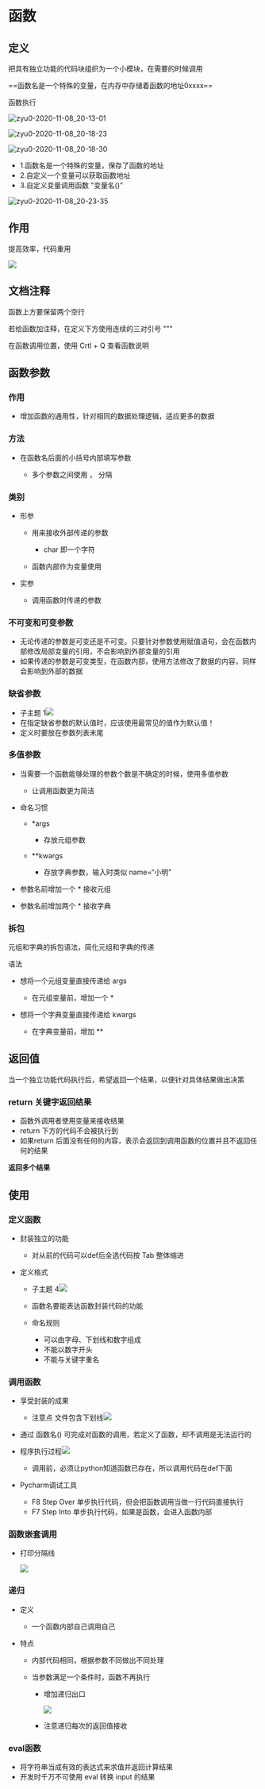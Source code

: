 # 函数

## 定义

把具有独立功能的代码块组织为一个小模块，在需要的时候调用

==函数名是一个特殊的变量，在内存中存储着函数的地址0xxxx==

函数执行

![zyu0-2020-11-08_20-13-01](assets/zyu0-2020-11-08_20-13-01.png)

![zyu0-2020-11-08_20-18-23](assets/zyu0-2020-11-08_20-18-23.png)

![zyu0-2020-11-08_20-18-30](assets/zyu0-2020-11-08_20-18-30.png)

- 1.函数名是一个特殊的变量，保存了函数的地址
- 2.自定义一个变量可以获取函数地址
- 3.自定义变量调用函数 "变量名()"

![zyu0-2020-11-08_20-23-35](assets/zyu0-2020-11-08_20-23-35.png)



## 作用

提高效率，代码重用

![](assets/f450b1eba914acf3d79ec2a33eaebe99ca71e4a55aef322d4d9ec9260d113945.png)

## 文档注释

函数上方要保留两个空行

若给函数加注释，在定义下方使用连续的三对引号  """

在函数调用位置，使用 Crtl + Q 查看函数说明



## 函数参数

### 作用

- 增加函数的通用性，针对相同的数据处理逻辑，适应更多的数据

### 方法

- 在函数名后面的小括号内部填写参数

	- 多个参数之间使用 ， 分隔

### 类别

- 形参

	- 用来接收外部传递的参数

		- char 即一个字符

	- 函数内部作为变量使用

- 实参

	- 调用函数时传递的参数

### 不可变和可变参数

- 无论传递的参数是可变还是不可变。只要针对参数使用赋值语句，会在函数内部修改局部变量的引用，不会影响到外部变量的引用
- 如果传递的参数是可变类型，在函数内部，使用方法修改了数据的内容，同样会影响到外部的数据



### 缺省参数

- 子主题 1![](assets/ebda5d17bca35d9d065d938ff0cc5726f0c181afce833a19f1a424f300b62951.png)
- 在指定缺省参数的默认值时，应该使用最常见的值作为默认值！
- 定义时要放在参数列表末尾



### 多值参数

- 当需要一个函数能够处理的参数个数是不确定的时候，使用多值参数

	- 让调用函数更为简洁
- 命名习惯

  - *args

  	- 存放元组参数

  - **kwargs
    - 存放字典参数，输入时类似 name=“小明”
- 参数名前增加一个 *  接收元组
- 参数名前增加两个 *  接收字典

### 拆包

 元组和字典的拆包语法，简化元组和字典的传递

语法

- 想将一个元组变量直接传递给 args

	- 在元组变量前，增加一个 *

- 想将一个字典变量直接传递给 kwargs

	- 在字典变量前，增加 **
















## 返回值

当一个独立功能代码执行后，希望返回一个结果，以便针对具体结果做出决策

### return 关键字返回结果

- 函数外调用者使用变量来接收结果
- return 下方的代码不会被执行到
- 如果return 后面没有任何的内容，表示会返回到调用函数的位置并且不返回任何的结果

**返回多个结果**



## 使用

### 定义函数

- 封装独立的功能

	- 对从前的代码可以def后全选代码按 Tab 整体缩进

- 定义格式

	- 子主题 4![](assets/787da8ec414554d07995d4ff29e000d75657932baafe30c2e474deaa7805d1bf.png)
	- 函数名要能表达函数封装代码的功能
	- 命名规则

		- 可以由字母、下划线和数字组成
		- 不能以数字开头
		- 不能与关键字重名

### 调用函数

- 享受封装的成果

	- 注意点 文件包含下划线![](assets/6fb75366771c80a114561969d8eac00fdd79e9d0671e35d4f589cc75c5c93b5f.png)

- 通过 函数名() 可完成对函数的调用，若定义了函数，却不调用是无法运行的
- 程序执行过程![](assets/33893a41494a63d741e2d8d97aa9d734d6d2581ef5d5d3673c54005bd7cb36e2.png)

	- 调用前，必须让python知道函数已存在，所以调用代码在def下面

- Pycharm调试工具

	- F8 Step Over 单步执行代码，但会把函数调用当做一行代码直接执行
	- F7 Step Into 单步执行代码，如果是函数，会进入函数内部

### 函数嵌套调用

- 打印分隔线

  ![](assets/d55163359d09ac6fbaf58b5346808f3915a89c4358f0cecf766ea2b6c6ffcb04.png)

### 递归

- 定义

	- 一个函数内部自己调用自己

- 特点

  - 内部代码相同，根据参数不同做出不同处理
  - 当参数满足一个条件时，函数不再执行

    - 增加递归出口

      ![](assets/1e090ab18dea0b008599da64a5dc221502934ad228d4f40e01a8c36426a9b551.png)

    - 注意递归每次的返回值接收

### eval函数

- 将字符串当成有效的表达式来求值并返回计算结果
- 开发时千万不可使用 eval 转换 input 的结果

